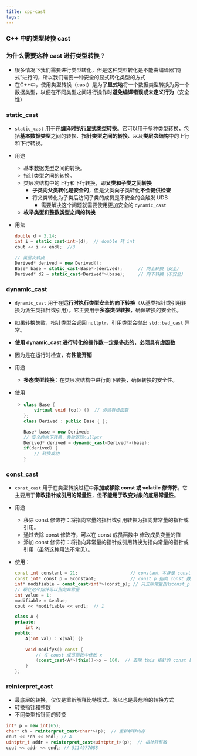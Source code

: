 ```yaml
---
title: cpp-cast
tags:
---
```


### C++ 中的类型转换 cast

<!--more-->

### 为什么需要这种 cast 进行类型转换？

- 很多情况下我们需要进行类型转化，但是这种类型转化是不能由编译器“隐式”进行的，所以我们需要一种安全的显式转化类型的方式
- 在C++中，使用类型转换（cast）是为了**显式地**将一个数据类型转换为另一个数据类型，以便在不同类型之间进行操作时**避免编译错误或未定义行为**（安全性）


### static_cast

- `static_cast` 用于在**编译时执行显式类型转换**。它可以用于多种类型转换，包括**基本数据类型**之间的转换、**指针类型之间的转换**、以及**类层次结构**中的上行和下行转换。
- 用途
  - 基本数据类型之间的转换。
  - 指针类型之间的转换。
  - 类层次结构中的上行和下行转换，即**父类和子类之间转换**
    - **子类向父类转化是安全的**，但是父类向子类转化**不会提供检查**
    - 将父类转化为子类后访问子类的成员是不安全的会触发 UDB
      - 需要解决这个问题就需要使用更加安全的 `dynamic_cast`
  - **枚举类型和整数类型之间的转换**

- 用法

  ```cpp
  double d = 3.14;
  int i = static_cast<int>(d);  // double 转 int
  cout << i << endl;  //3
   
  // 类层次转换
  Derived* derived = new Derived();
  Base* base = static_cast<Base*>(derived);      // 向上转换（安全）
  Derived* d2 = static_cast<Derived*>(base);     // 向下转换（不安全）
  ```

  

### dynamic_cast

- `dynamic_cast` 用于在**运行时执行类型安全的向下转换**（从基类指针或引用转换为派生类指针或引用）。它主要用于**多态类型转换**，确保转换的安全性。

- 如果转换失败，指针类型会返回 `nullptr`，引用类型会抛出 `std::bad_cast` 异常。

- **使用 dynamic_cast 进行转化的操作数一定是多态的，必须具有虚函数**

- 因为是在运行时检查，有**性能开销**

- 用途
  - **多态类型转换**：在类层次结构中进行向下转换，确保转换的安全性。

- 使用

  - ```cpp
    class Base {
        virtual void foo() {}  // 必须有虚函数
    };
    class Derived : public Base { };
    
    Base* base = new Derived;
    // 安全的向下转换，失败返回nullptr
    Derived* derived = dynamic_cast<Derived*>(base);
    if(derived) {
        // 转换成功
    }
    ```

    


### const_cast

- `const_cast` 用于在类型转换过程中**添加或移除 const 或 volatile 修饰符**。它主要用于**修改指针或引用的常量性**，但**不能用于改变对象的底层常量性**。
- 用途
  - 移除 const 修饰符：将指向常量的指针或引用转换为指向非常量的指针或引用。
  - 通过去除 const 修饰符，可以在 const 成员函数中 修改成员变量的值
  - 添加 const 修饰符：将指向非常量的指针或引用转换为指向常量的指针或引用（虽然这种用法不常见）。
  
- 使用：

  ```cpp
  const int constant = 21;                    // constant 本身是 const
  const int* const_p = &constant;             // const_p 指向 const 数据
  int* modifiable = const_cast<int*>(const_p); // 只去除常量指针const_p 的 const 属性
  // 现在这个指针可以指向非常量
  int value = 1;
  modifiable = &value;
  cout << *modifiable << endl;  // 1
  
  class A {
  private:
      int x;
  public:
      A(int val) : x(val) {}
      
      void modifyX() const {
          // 在 const 成员函数中修改 x
          (const_cast<A*>(this))->x = 100;  // 去除 this 指针的 const 属性
      }
  };
  ```

### reinterpret_cast

- 最底层的转换，仅仅是重新解释比特模式。所以也是最危险的转换方式
- 转换指针和整数
- 不同类型指针间的转换

```cpp
int* p = new int(65);
char* ch = reinterpret_cast<char*>(p);  // 重新解释内存
cout << *ch << endl; // A
uintptr_t addr = reinterpret_cast<uintptr_t>(p);  // 指针转整数
cout << addr << endl; // 5114977088
```

